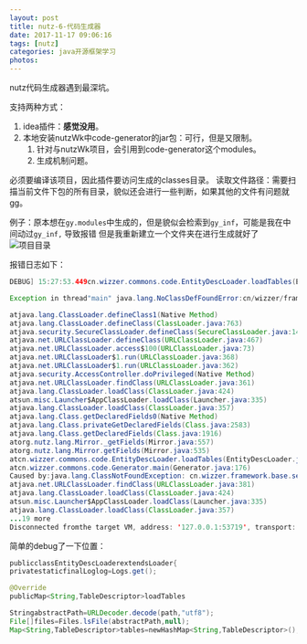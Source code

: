 ```yaml
---
layout: post
title: nutz-6-代码生成器
date: 2017-11-17 09:06:16
tags: [nutz]
categories: java开源框架学习
photos:
---
```




nutz代码生成器遇到最深坑。



支持两种方式：

1. idea插件：**感觉没用**。
2. 本地安装nutzWk中code-generator的jar包：可行，但是又限制。
   1. 针对与nutzWk项目，会引用到code-generator这个modules。
   2. 生成机制问题。

必须要编译该项目，因此插件要访问生成的classes目录。
读取文件路径：需要扫描当前文件下包的所有目录，貌似还会进行一些判断，如果其他的文件有问题就gg。

例子：原本想在`gy.modules`中生成的，但是貌似会检索到`gy_inf`，可能是我在中间动过`gy_inf,` 导致报错
但是我重新建立一个文件夹在进行生成就好了
![项目目录](http://opm06mqes.bkt.clouddn.com/17-11-17/76384981.jpg)

报错日志如下：

```java
DEBUG] 15:27:53.449cn.wizzer.commons.code.EntityDescLoader.loadTables(EntityDescLoader.java:39) -output dir =D:\Project\gyb\NutzWk-modular\wk-app\wk-web\target\classes\cn\wizzer\app\gy\modules\models

Exception in thread"main" java.lang.NoClassDefFoundError:cn/wizzer/framework/base/service/BaseService

atjava.lang.ClassLoader.defineClass1(Native Method)
atjava.lang.ClassLoader.defineClass(ClassLoader.java:763)
atjava.security.SecureClassLoader.defineClass(SecureClassLoader.java:142)
atjava.net.URLClassLoader.defineClass(URLClassLoader.java:467)
atjava.net.URLClassLoader.access$100(URLClassLoader.java:73)
atjava.net.URLClassLoader$1.run(URLClassLoader.java:368)
atjava.net.URLClassLoader$1.run(URLClassLoader.java:362)
atjava.security.AccessController.doPrivileged(Native Method)
atjava.net.URLClassLoader.findClass(URLClassLoader.java:361)
atjava.lang.ClassLoader.loadClass(ClassLoader.java:424)
atsun.misc.Launcher$AppClassLoader.loadClass(Launcher.java:335)
atjava.lang.ClassLoader.loadClass(ClassLoader.java:357)
atjava.lang.Class.getDeclaredFields0(Native Method)
atjava.lang.Class.privateGetDeclaredFields(Class.java:2583)
atjava.lang.Class.getDeclaredFields(Class.java:1916)
atorg.nutz.lang.Mirror._getFields(Mirror.java:557)
atorg.nutz.lang.Mirror.getFields(Mirror.java:535)
atcn.wizzer.commons.code.EntityDescLoader.loadTables(EntityDescLoader.java:72)
atcn.wizzer.commons.code.Generator.main(Generator.java:176)
Caused by:java.lang.ClassNotFoundException: cn.wizzer.framework.base.service.BaseService
atjava.net.URLClassLoader.findClass(URLClassLoader.java:381)
atjava.lang.ClassLoader.loadClass(ClassLoader.java:424)
atsun.misc.Launcher$AppClassLoader.loadClass(Launcher.java:335)
atjava.lang.ClassLoader.loadClass(ClassLoader.java:357)
...19 more
Disconnected fromthe target VM, address: '127.0.0.1:53719', transport: 'socket'
```


简单的debug了一下位置：


```java
publicclassEntityDescLoaderextendsLoader{
privatestaticfinalLoglog=Logs.get();

@Override
publicMap<String,TableDescriptor>loadTables

StringabstractPath=URLDecoder.decode(path,"utf8");
File[]files=Files.lsFile(abstractPath,null);
Map<String,TableDescriptor>tables=newHashMap<String,TableDescriptor>();
```